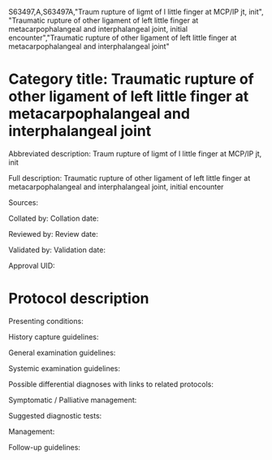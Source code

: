 S63497,A,S63497A,"Traum rupture of ligmt of l little finger at MCP/IP jt, init", "Traumatic rupture of other ligament of left little finger at metacarpophalangeal and interphalangeal joint, initial encounter","Traumatic rupture of other ligament of left little finger at metacarpophalangeal and interphalangeal joint"
# Category title: Traumatic rupture of other ligament of left little finger at metacarpophalangeal and interphalangeal joint

Abbreviated description: Traum rupture of ligmt of l little finger at MCP/IP jt, init

Full description: Traumatic rupture of other ligament of left little finger at metacarpophalangeal and interphalangeal joint, initial encounter

Sources:

Collated by:
Collation date:

Reviewed by:
Review date:

Validated by:
Validation date:

Approval UID:

# Protocol description

Presenting conditions:

History capture guidelines:

General examination guidelines:

Systemic examination guidelines:

Possible differential diagnoses with links to related protocols:

Symptomatic / Palliative management:

Suggested diagnostic tests:

Management:

Follow-up guidelines:
